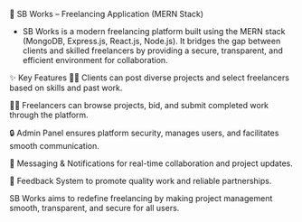 🚀 SB Works – Freelancing Application (MERN Stack)
 * SB Works is a modern freelancing platform built using the MERN stack (MongoDB, Express.js, React.js, Node.js). It bridges the gap between clients and skilled freelancers by providing a secure, transparent, and efficient environment for collaboration.

✨ Key Features
🧑‍💼 Clients can post diverse projects and select freelancers based on skills and past work.

🧑‍💻 Freelancers can browse projects, bid, and submit completed work through the platform.

🔒 Admin Panel ensures platform security, manages users, and facilitates smooth communication.

📩 Messaging & Notifications for real-time collaboration and project updates.

📝 Feedback System to promote quality work and reliable partnerships.

SB Works aims to redefine freelancing by making project management smooth, transparent, and secure for all users.
